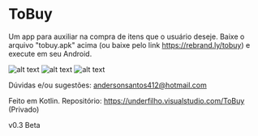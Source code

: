 # ToBuy
Um app para auxiliar na compra de itens que o usuário deseje. 
Baixe o arquivo "tobuy.apk" acima (ou baixe pelo link https://rebrand.ly/tobuy) e execute em seu Android.

![alt text](https://imgur.com/DHEdNIl)
![alt text](https://imgur.com/DY7D0Tl)
![alt text](https://imgur.com/DHEdNIl)

Dúvidas e/ou sugestões: andersonsantos412@hotmail.com

Feito em Kotlin. 
Repositório: https://underfilho.visualstudio.com/ToBuy (Privado)

v0.3 Beta
